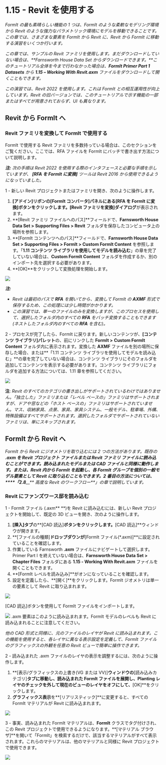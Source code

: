 # 1.15 - Revit を使用する

_FormIt の最も素晴らしい機能の 1 つは、FormIt のような柔軟なモデリング環境から Revit のような強力なパラメトリック環境にモデルを移動できることです。この章では、さまざまな要素を FormIt から Revit に、Revit から FormIt に移動する演習をいくつか行います。_

_この章では、サンプルの Revit ファミリを使用します。まだダウンロードしていない場合は、**Farnsworth House Data Set からダウンロードできます。**このチュートリアル全体を今まで行わなかった場合は、**FormIt Primer Part 1 Datasets** から **1.15 – Working With Revit.axm** ファイルをダウンロードして開くこともできます。_

_この演習では、Revit 2022 を使用します。これは FormIt との相互運用性が向上しています。Revit の旧バージョンでは、このチュートリアルで示す機能の一部またはすべてが用意されておらず、UI も異なります。_

## Revit から FormIt へ

### Revit ファミリを変換して FormIt で使用する

FormIt で使用する Revit ファミリを多数持っている場合は、このセクションをご覧ください。ここでは、RFA ファイルを FormIt にバッチで書き出す方法について説明します。

_**注:**_ _次の手順は Revit 2022 を使用する際のインタフェースと必要な手順を示していますが、_ _**[RFA を FormIt に変換]**_ _ツールは Revit 2016 から使用できるようになっていました。_

1 - 新しい Revit プロジェクトまたはファミリを開き、次のように操作します。

1. **[アドイン]**リボンの**[FormIt コンバータ]**パネルにある**[RFA を FormIt に変換]**ボタンをクリックします。**[Revit ファミリを変換]ダイアログ**が表示されます。
2. **[Revit ファミリ ファイルへのパス]**フィールドで、**Farnsworth House Data Set &gt; Supporting Files &gt; Revit** フォルダを保存したコンピュータ上の場所を参照します。
3. **[FormIt コンテンツへのパス]**フィールドで、**Farnsworth House Data Set &gt; Supporting Files &gt; FormIt &gt; Custom FormIt Content** を参照します。「**1.11 コンテンツ ライブラリを使用してモデルを読み込む**」の章を完了していない場合は、**Custom FormIt Content** フォルダを作成するか、別のインポート先を選択する必要があります。
4. **[OK]**をクリックして変換処理を開始します。

![](../../.gitbook/assets/0%20%2823%29.png)

_**注:**_

* _Revit は最初のパスで __**RFA**__ を開いてから、変換して FormIt の __**AXMF**__ 形式で保存するため、この処理には少し時間がかかります。_
* _この演習では、単一のファイルのみを変換しますが、このプロセスを使用して、選択したフォルダ内のすべての __**RFA**__ をバッチ変換することもできます\(ネストしたフォルダ内のすべての __**RFA**__ を含む\)。_

2 - プロセスが完了したら、FormIt に戻ります。新しいコンテンツが、**[コンテンツ ライブラリ]パレット**の、前にリンクした **FormIt &gt;** **Custom FormIt Content** フォルダ内に表示されます。変換した **AXMF** ファイルを別の場所に保存した場合、または**「1.11 コンテンツ ライブラリを使用してモデルを読み込む」**の章を完了していない場合は、コンテンツ ライブラリにそのフォルダを追加してコンテンツを表示する必要があります。コンテンツ ライブラリにフォルダを追加する方法については、1.11 章を参照してください。

![ ](../../.gitbook/assets/1%20%2824%29.png)

**注**: _Revit のすべてのカテゴリの書き出しがサポートされているわけではありません。「独立した」ファミリまたは「レベル ベースの」ファミリはサポートされますが、ドアや窓などの「ホスト ベースの」ファミリはサポートされていません。マス、収納家具、点景、家具、家具システム、一般モデル、駐車場、外構、特殊設備はすべてサポートされます。選択したフォルダでサポートされていないファミリは、単にスキップされます。_

## FormIt から Revit へ

_FormIt から Revit にジオメトリを取り込むには 2 つの方法があります。既存の __**.axm** を Revit プロジェクト ファイルまたは Revit ファミリ ファイルに読み込むことができます。読み込まれたモデルまたは CAD ファイルと同様に動作します。または、Revit 内から FormIt を起動し、各 FormIt グループを個別の一般モデル要素として Revit に取り込むこともできます。2 番目の方法については、****「__**2.8**__** 高度な Revit のワークフロー**」の章で説明しています。_

### Revit にファンズワース邸を読み込む

1 - FormIt ファイル \(.axm** **\)を Revit に読み込むには、新しい Revit プロジェクトを開始して、既定の 3D ビューを開き、次のように操作します。

1. **[挿入]タブ**の**[CAD 読込]**ボタンをクリックします。**[CAD 読込]**ウィンドウが開きます。
2. **[ファイルの種類]**ドロップダウンが**[FormIt ファイル\(\*.axm\)]**に設定されていることを確認します。
3. 作業している Farnsworth **.axm** ファイルにナビゲートして選択します。Primer Part I を終えていない場合は、**Farnsworth House Data Set &gt; Chapter Files** フォルダにある **1.15 - Working With Revit.axm** ファイルを開くこともできます。
4. **[FormIt レベルを読み込み]**がオンになっていることを確認します。
5. 設定を定義したら、**[開く]**をクリックします。FormIt ジオメトリは単一の要素として Revit に取り込まれます。

![](../../.gitbook/assets/2%20%2824%29.png)

[CAD 読込]ボタンを使用して FormIt ファイルをインポートします。

![](../../.gitbook/assets/3%20%2821%29.png)  .axm 要素はこのように読み込まれます。FormIt モデルのレベルも Revit に読み込まれることに注意してください。

_他の CAD 形式と同様に、元のファイルのレイヤが Revit に読み込まれます。この機能を使用すると、各レイヤに異なる表示設定を定義して、FormIt ファイルのグラフィックスの外観を任意の Revit ビューで簡単に操作できます。_

2 - 読み込まれた .axm ファイルのレイヤの表示を調整するには、次のように操作します。

1. **[表示/グラフィックスの上書き\(VG または VV\)]**ウィンドウの**[読み込みカテゴリ]**タブに移動し、読み込まれた FormIt ファイルを展開し、**Planting** レイヤのチェックを外して現在のビューのレイヤをオフにして、**[OK]**をクリックします。
2. **グラフィックス表示**を**[リアリスティック]**に変更すると、すべての FormIt マテリアルが Revit に読み込まれます。

![](../../.gitbook/assets/4%20%2820%29.png)

3 - 事実、読み込まれた FormIt マテリアルは、**FormIt** クラスでタグ付けされ、この Revit プロジェクトで使用できるようになります。**[マテリアル ブラウザ]**を開いて「FormIt」を検索するだけで、該当するマテリアルがすべて表示されます。これらのマテリアルは、他のマテリアルと同様に Revit プロジェクトで使用できます。

![](../../.gitbook/assets/5%20%2819%29.png)

